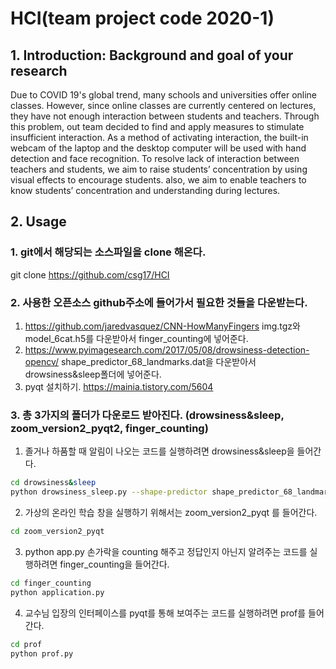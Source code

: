 # HCI(team project code 2020-1)

## 1.  Introduction: Background and goal of your research

Due to COVID 19's global trend, many schools and universities offer online classes. 
However, since online classes are currently centered on lectures, they have not enough interaction between students and teachers. Through this problem, out team decided to find and apply measures to stimulate insufficient interaction. As a method of activating interaction, the built-in webcam of the laptop and the desktop computer will be used with hand detection and face recognition.
To resolve lack of interaction between teachers and students,  we aim to raise students’ concentration by using visual effects to encourage students. also, we aim to enable teachers to know students’ concentration and understanding during lectures. 

## 2. Usage

### 1. git에서 해당되는 소스파일을 clone 해온다.
git clone https://github.com/csg17/HCI

### 2. 사용한 오픈소스 github주소에 들어가서 필요한 것들을 다운받는다.
  1. https://github.com/jaredvasquez/CNN-HowManyFingers
  img.tgz와 model_6cat.h5를 다운받아서 finger_counting에 넣어준다.  
  1. https://www.pyimagesearch.com/2017/05/08/drowsiness-detection-opencv/
  shape_predictor_68_landmarks.dat을 다운받아서 drowsiness&sleep폴더에 넣어준다.  
  1. pyqt 설치하기.
  https://mainia.tistory.com/5604

### 3. 총 3가지의 폴더가 다운로드 받아진다. (drowsiness&sleep, zoom_version2_pyqt2, finger_counting)
  1. 졸거나 하품할 때 알림이 나오는 코드를 실행하려면 drowsiness&sleep을 들어간다.
```bash
cd drowsiness&sleep
python drowsiness_sleep.py --shape-predictor shape_predictor_68_landmarks.dat --alarm alarm.wav
```
  2. 가상의 온라인 학습 창을 실행하기 위해서는 zoom_version2_pyqt 를 들어간다.
```bash
cd zoom_version2_pyqt
```
  3. python app.py
손가락을 counting 해주고 정답인지 아닌지 알려주는 코드를 실행하려면 finger_counting을 들어간다. 
```bash
cd finger_counting
python application.py
```
  4. 교수님 입장의 인터페이스를 pyqt를 통해 보여주는 코드를 실행하려면 prof를 들어간다.
```bash
cd prof
python prof.py
```
